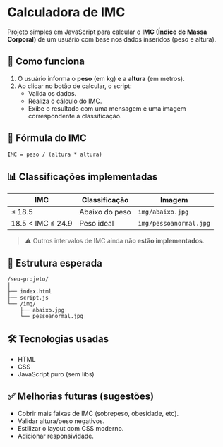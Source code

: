 # Calculadora de IMC

Projeto simples em JavaScript para calcular o **IMC (Índice de Massa Corporal)** de um usuário com base nos dados inseridos (peso e altura).

## 🚀 Como funciona

1. O usuário informa o **peso** (em kg) e a **altura** (em metros).
2. Ao clicar no botão de calcular, o script:
   - Valida os dados.
   - Realiza o cálculo do IMC.
   - Exibe o resultado com uma mensagem e uma imagem correspondente à classificação.

## 🧠 Fórmula do IMC

```
IMC = peso / (altura * altura)
```

## 📊 Classificações implementadas

| IMC                | Classificação         | Imagem                   |
|--------------------|-----------------------|--------------------------|
| ≤ 18.5             | Abaixo do peso        | `img/abaixo.jpg`         |
| 18.5 < IMC ≤ 24.9  | Peso ideal            | `img/pessoanormal.jpg`   |

> ⚠️ Outros intervalos de IMC ainda **não estão implementados**.

## 📁 Estrutura esperada

```
/seu-projeto/
│
├── index.html
├── script.js
└── /img/
    ├── abaixo.jpg
    └── pessoanormal.jpg
```

## 🛠 Tecnologias usadas

- HTML
- CSS 
- JavaScript puro (sem libs)

## ✅ Melhorias futuras (sugestões)

- Cobrir mais faixas de IMC (sobrepeso, obesidade, etc).
- Validar altura/peso negativos.
- Estilizar o layout com CSS moderno.
- Adicionar responsividade.
